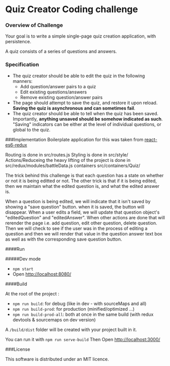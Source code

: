 Quiz Creator Coding challenge
===============

### Overview of Challenge

Your goal is to write a simple single-page quiz creation application, with persistence.

A quiz consists of a series of questions and answers.

### Specification

- The quiz creator should be able to edit the quiz in the following manners:
  - Add question/answer pairs to a quiz
  - Edit existing questions/answers
  - Remove existing question/answer pairs
- The page should attempt to save the quiz, and restore it upon reload.
  **Saving the quiz is asynchronous and can sometimes fail**.
- The quiz creator should be able to tell when the quiz has been saved.
  Importantly, **anything unsaved should be somehow indicated as such**.
  "Saving" indicators can be either at the level of individual questions, or global to the quiz.


###Implementation 
Boilerplate application for this was taken from [react-es6-redux](https://github.com/topheman/react-es6-redux)

Routing is done in src/routes.js
Styling is done in src/style/
Actions/Reduceing the heavy lifting of the project is done in src/redux/modules/battleData.js
containers src/containers/Quiz/

The trick behind this challenge is that each question has a state on whether or not it is being editted or not. The other trick is that if it is being edited, then we maintain what the edited question is, and what the edited answer is. 

When a question is being edited, we will indicate that it isn't saved by showing a "save question" button. when it is saved, the button will disappear. 
When a user edits a field, we will update that question object's "editedQuestion" and  "editedAnswer". When other actions are done that will rerender the page i.e. add question, edit other question, delete question. Then we will check to see if the user was in the process of editing a question and then we will render that value in the question answer text box as well as with the corresponding save question button.

####Run

#####Dev mode

* `npm start`
* Open [http://localhost:8080/](http://localhost:8080/)

####Build

At the root of the project :

* `npm run build`: for debug (like in dev - with sourceMaps and all)
* `npm run build-prod`: for production (minified/optimized ...)
* `npm run build-prod-all`: both at once in the same build (with redux devtools & sourcemaps on dev version)

A `/build/dist` folder will be created with your project built in it.

You can run it with `npm run serve-build` Then Open [http://localhost:3000/](http://localhost:3000/)


###License

This software is distributed under an MIT licence.